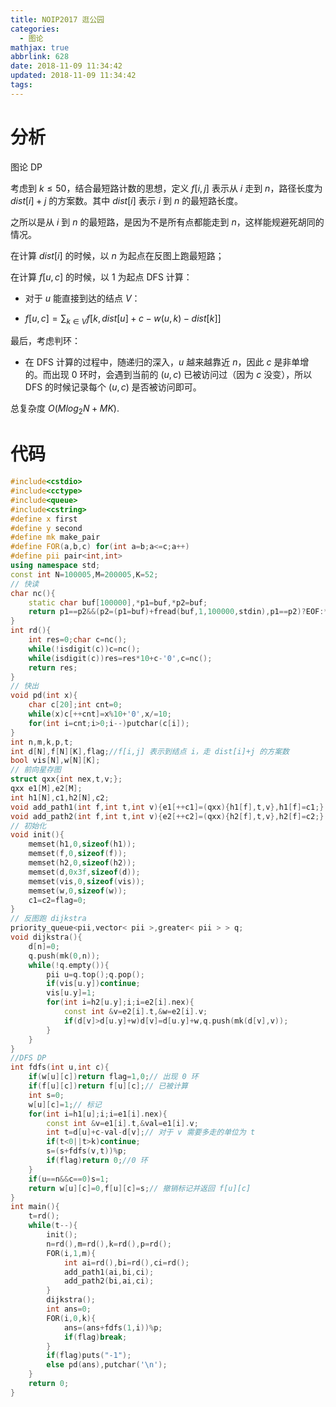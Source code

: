 ```yaml
---
title: NOIP2017 逛公园
categories:
  - 图论
mathjax: true
abbrlink: 628
date: 2018-11-09 11:34:42
updated: 2018-11-09 11:34:42
tags:
---
```


# 分析

图论 DP

考虑到 $k\leq 50$，结合最短路计数的思想，定义 $f[i,j]$ 表示从 $i$ 走到 $n$，路径长度为 $dist[i]+j$ 的方案数。其中 $dist[i]$ 表示 $i$ 到 $n$ 的最短路长度。

之所以是从 $i$ 到 $n$ 的最短路，是因为不是所有点都能走到 $n$，这样能规避死胡同的情况。

在计算 $dist[i]$ 的时候，以 $n$ 为起点在反图上跑最短路；

在计算 $f[u,c]$ 的时候，以 $1$ 为起点 DFS 计算：

- 对于 $u$ 能直接到达的结点 $V$：

- $f[u,c]=\sum_{k\in V}f[k,dist[u]+c-w(u,k)-dist[k]]$


最后，考虑判环：

- 在 DFS 计算的过程中，随递归的深入，$u$ 越来越靠近 $n$，因此 $c$ 是非单增的。而出现 $0$ 环时，会遇到当前的 $(u,c)$ 已被访问过（因为 $c$ 没变），所以 DFS 的时候记录每个 $(u,c)$ 是否被访问即可。

总复杂度 $O(Mlog_2N+MK)$.

# 代码

```cpp
#include<cstdio>
#include<cctype>
#include<queue>
#include<cstring>
#define x first
#define y second
#define mk make_pair
#define FOR(a,b,c) for(int a=b;a<=c;a++)
#define pii pair<int,int>
using namespace std;
const int N=100005,M=200005,K=52;
// 快读
char nc(){
    static char buf[100000],*p1=buf,*p2=buf;
    return p1==p2&&(p2=(p1=buf)+fread(buf,1,100000,stdin),p1==p2)?EOF:*p1++;
}
int rd(){
    int res=0;char c=nc();
    while(!isdigit(c))c=nc();
    while(isdigit(c))res=res*10+c-'0',c=nc();
    return res;
}
// 快出
void pd(int x){
    char c[20];int cnt=0;
    while(x)c[++cnt]=x%10+'0',x/=10;
    for(int i=cnt;i>0;i--)putchar(c[i]);
}
int n,m,k,p,t;
int d[N],f[N][K],flag;//f[i,j] 表示到结点 i，走 dist[i]+j 的方案数
bool vis[N],w[N][K];
// 前向星存图
struct qxx{int nex,t,v;};
qxx e1[M],e2[M];
int h1[N],c1,h2[N],c2;
void add_path1(int f,int t,int v){e1[++c1]=(qxx){h1[f],t,v},h1[f]=c1;}
void add_path2(int f,int t,int v){e2[++c2]=(qxx){h2[f],t,v},h2[f]=c2;}
// 初始化
void init(){
    memset(h1,0,sizeof(h1));
    memset(f,0,sizeof(f));
    memset(h2,0,sizeof(h2));
    memset(d,0x3f,sizeof(d));
    memset(vis,0,sizeof(vis));
    memset(w,0,sizeof(w));
    c1=c2=flag=0;
}
// 反图跑 dijkstra
priority_queue<pii,vector< pii >,greater< pii > > q;
void dijkstra(){
    d[n]=0;
    q.push(mk(0,n));
    while(!q.empty()){
        pii u=q.top();q.pop();
        if(vis[u.y])continue;
        vis[u.y]=1;
        for(int i=h2[u.y];i;i=e2[i].nex){
            const int &v=e2[i].t,&w=e2[i].v;
            if(d[v]>d[u.y]+w)d[v]=d[u.y]+w,q.push(mk(d[v],v));
        }
    }
}
//DFS DP
int fdfs(int u,int c){
    if(w[u][c])return flag=1,0;// 出现 0 环
    if(f[u][c])return f[u][c];// 已被计算
    int s=0;
    w[u][c]=1;// 标记
    for(int i=h1[u];i;i=e1[i].nex){
        const int &v=e1[i].t,&val=e1[i].v;
        int t=d[u]+c-val-d[v];// 对于 v 需要多走的单位为 t
        if(t<0||t>k)continue;
        s=(s+fdfs(v,t))%p;
        if(flag)return 0;//0 环
    }
    if(u==n&&c==0)s=1;
    return w[u][c]=0,f[u][c]=s;// 撤销标记并返回 f[u][c]
}
int main(){
    t=rd();
    while(t--){
        init();
        n=rd(),m=rd(),k=rd(),p=rd();
        FOR(i,1,m){
            int ai=rd(),bi=rd(),ci=rd();
            add_path1(ai,bi,ci);
            add_path2(bi,ai,ci);
        }
        dijkstra();
        int ans=0;
        FOR(i,0,k){
            ans=(ans+fdfs(1,i))%p;
            if(flag)break;
        }
        if(flag)puts("-1");
        else pd(ans),putchar('\n');
    }
    return 0;
}
```

